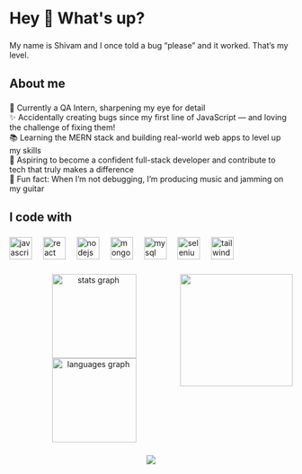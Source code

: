 <h1 align="left">Hey 👋 What's up?</h1>

###

<p align="left">My name is Shivam and I once told a bug “please” and it worked. That’s my level.</p>

###

<h2 align="left">About me</h2>

###

<p align="left">💼 Currently a QA Intern, sharpening my eye for detail<br>
✨ Accidentally creating bugs since my first line of JavaScript — and loving the challenge of fixing them!<br>
📚 Learning the MERN stack and building real-world web apps to level up my skills<br>
🎯 Aspiring to become a confident full-stack developer and contribute to tech that truly makes a difference<br>
🎲 Fun fact: When I’m not debugging, I’m producing music and jamming on my guitar<br></p>

###

<h2 align="left">I code with</h2>

###

<div align="left">
  <img src="https://cdn.jsdelivr.net/gh/devicons/devicon/icons/javascript/javascript-original.svg" height="40" alt="javascript logo"  />
  <img width="12" />
  <img src="https://cdn.jsdelivr.net/gh/devicons/devicon/icons/react/react-original.svg" height="40" alt="react logo"  />
  <img width="12" />
  <img src="https://cdn.jsdelivr.net/gh/devicons/devicon/icons/nodejs/nodejs-original.svg" height="40" alt="nodejs logo"  />
  <img width="12" />
  <img src="https://cdn.simpleicons.org/mongodb/47A248" height="40" alt="mongodb logo"  />
  <img width="12" />
  <img src="https://cdn.simpleicons.org/mysql/4479A1" height="40" alt="mysql logo"  />
  <img width="12" />
  <img src="https://cdn.simpleicons.org/selenium/43B02A" height="40" alt="selenium logo"  />
  <img width="12" />
  <img src="https://cdn.simpleicons.org/tailwindcss/06B6D4" height="40" alt="tailwindcss logo"  />
</div>

###

<img align="right" height="200" src="https://media0.giphy.com/media/v1.Y2lkPTc5MGI3NjExZ2xpNWM4dTFsdXpqZzBodWdxZ3Btenkzd2R2Mmh3cGdsbjYzNzhuNiZlcD12MV9pbnRlcm5hbF9naWZfYnlfaWQmY3Q9Zw/IgpcauIUVTu3SzJ0fA/giphy.gif"  />

###

<div align="center">
  <img src="https://github-readme-stats.vercel.app/api?username=epicshivam&hide_title=false&hide_rank=false&show_icons=true&include_all_commits=true&count_private=true&disable_animations=false&theme=dracula&locale=en&hide_border=false&order=1" height="150" alt="stats graph"  />
  <img src="https://github-readme-stats.vercel.app/api/top-langs?username=epicshivam&locale=en&hide_title=false&layout=compact&card_width=320&langs_count=5&theme=dracula&hide_border=false&order=2" height="150" alt="languages graph"  />
</div>

###

<div align="center">
  <img src="https://profile-counter.glitch.me/epicshivam/count.svg?"  />
</div>

###
